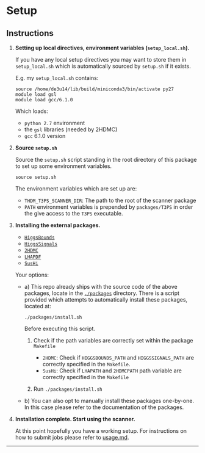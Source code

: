 # Setup

## Instructions



1. **Setting up local directives, environment variables (`setup_local.sh`).**

	If you have any local setup directives you may want to store them in `setup_local.sh` which is
   automatically sourced by `setup.sh` if it exists.

    E.g. my `setup_local.sh` contains:

    ~~~~
    source /home/de3u14/lib/build/miniconda3/bin/activate py27
    module load gsl
    module load gcc/6.1.0
    ~~~~

    Which loads:
    - `python 2.7` environment
    - the `gsl` libraries (needed by 2HDMC)
    - `gcc` 6.1.0 version

2. **Source `setup.sh`**

	Source the `setup.sh` script standing in the root directory of this package
	to set up some environment variables.
	
	~~~~
	source setup.sh
	~~~~
	
	The environment variables which are set up are:
	- `THDM_T3PS_SCANNER_DIR`: The path to the root of the scanner package
	- `PATH` environment variables is prepended by `packages/T3PS` in order the give access to the `T3PS` executable.


3. **Installing the external packages.**

    - [`HiggsBounds`][HiggsBounds-url]
    - [`HiggsSignals`][HiggsSignals-url]
    - [`2HDMC`][2HDMC-url]
    - [`LHAPDF`][LHAPDF-url]
	- [`SusHi`][SusHi-url]

    Your options:

    - a) This repo already ships with the source code of the above packages, locate in the [`./packages`](../packages/) directory.
		There is a script provided which attempts to automatically install these packages, located at:
		
		~~~~
        ./packages/install.sh
		~~~~
	
		Before executing this script.

        1. Check if the path variables are correctly set within the package `Makefile`
			- `2HDMC`: Check if `HIGGSBOUNDS_PATH` and `HIGGSSIGNALS_PATH` are correctly specified in the `Makefile`.
			- `SusHi`: Check if `LHAPATH` and `2HDMCPATH` path variable are correctly specified in the `Makefile`

        2. Run `./packages/install.sh`

	- b) You can also opt to manually install these packages one-by-one. In
	 	this case please refer to the documentation of the packages.



4. **Installation complete. Start using the scanner.**
	
	At this point hopefully you have a working setup. For instructions on how
	to submit jobs please refer to [usage.md](./usage.md).


------------------------------------------------------------


[2HDMC-url]: https://2hdmc.hepforge.org/
[HiggsBounds-url]: https://higgsbounds.hepforge.org/
[HiggsSignals-url]: https://higgsbounds.hepforge.org/
[SusHi-url]: https://sushi.hepforge.org/
[LHAPDF-url]: https://lhapdf.hepforge.org/
